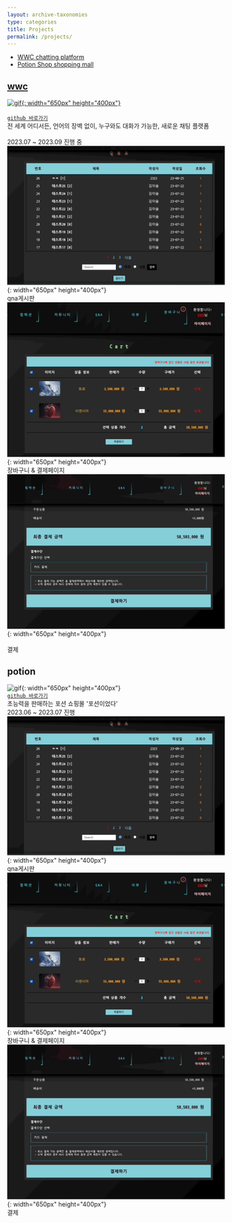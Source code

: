 ```yaml
---
layout: archive-taxonomies
type: categories
title: Projects
permalink: /projects/
---  
```

<div class="taxonomies-wrapper">
  <ul class="taxonomies">
    <li><a class="taxonomy" href="#wwc">
      <span>WWC</span>
      <span class="taxonomy-count">chatting platform</span>
    </li><li><a class="taxonomy" href="#potion">
      <span>Potion Shop</span>
      <span class="taxonomy-count">shopping mall</span<>  
    </li>
  </ul>
</div>
  <h2 id="wwc">wwc</h2>
  
![gif](potion.gif){: width="650px" height="400px"}<br/>  
[`github 바로가기`](https://github.com/bonugg/WorldChatProject)<br/> 
전 세계 어디서든, 언어의 장벽 없이, 누구와도 대화가 가능한, 새로운 채팅 플랫폼<br/>  
2023.07 ~ 2023.09 진행 중<br/> 
![gif](qna.gif){: width="650px" height="400px"}<br/> 
qna게시판<br/>
![gif](cart.gif){: width="650px" height="400px"}<br/>
장바구니 & 결제페이지<br/> 
![gif](payment.gif){: width="650px" height="400px"}<br/>  
결제<br/> 

<h2 id="potion">potion</h2>

![gif](potion.gif){: width="650px" height="400px"}  
[`github 바로가기`](https://github.com/three-team1/main/tree/main)   
초능력을 판매하는 포션 쇼핑몰 '포션이었다'   
2023.06 ~ 2023.07 진행   
![gif](qna.gif){: width="650px" height="400px"}   
qna게시판   
![gif](cart.gif){: width="650px" height="400px"}    
장바구니 & 결제페이지   
![gif](payment.gif){: width="650px" height="400px"}    
결제    
  